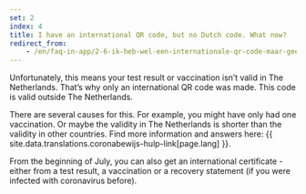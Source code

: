 ```yaml
---
set: 2
index: 4 
title: I have an international QR code, but no Dutch code. What now?
redirect_from: 
    - /en/faq-in-app/2-6-ik-heb-wel-een-internationale-qr-code-maar-geen-nederlandse
---
```

Unfortunately, this means your test result or vaccination isn’t valid in The Netherlands. That’s why only an international QR code was made. This code is valid outside The Netherlands.
 
There are several causes for this. For example, you might have only had one vaccination. Or maybe the validity in The Netherlands is shorter than the validity in other countries. Find more information and answers here: {{ site.data.translations.coronabewijs-hulp-link[page.lang] }}.

From the beginning of July, you can also get an international certificate - either from a test result, a vaccination or a recovery statement (if you were infected with coronavirus before).
